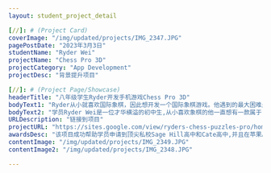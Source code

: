 ```yaml
---
layout: student_project_detail

[//]: # (Project Card)
coverImage: "/img/updated/projects/IMG_2347.JPG"
pagePostDate: "2023年3月3日"
studentName: "Ryder Wei"
projectName: "Chess Pro 3D"
projectCategory: "App Development"
projectDesc: "背景提升项目"

[//]: # (Project Page/Showcase)
headerTitle: "八年级学生Ryder开发手机游戏Chess Pro 3D"
bodyText1: "Ryder从小就喜欢国际象棋，因此想开发一个国际象棋游戏。他遇到的最大困难是将操纵杆移入手机游戏中，但最终通过简单的代码解决了这个问题。"
bodyText2: "学员Ryder Wei是一位才华横溢的初中生,从小喜欢象棋的他一直想有一款属于自己的象棋训练游戏。今年八年级的Ryder将兴趣与爱好结合开发出象棋训练项目，让训练象棋变得方便和简单，目前该项目已经在App Store发布。Ryder也成功拿到了多所顶尖私校的录取"
URLDescription: "链接到项目"
projectURL: "https://sites.google.com/view/ryders-chess-puzzles-pro/home"
awardsDesc: "该项目成功帮助学员申请到顶尖私校Sage Hill高中和Cate高中,并且在苹果APP发布"
contentImage: "/img/updated/projects/IMG_2349.JPG"
contentImage2: "/img/updated/projects/IMG_2348.JPG"

---
```

